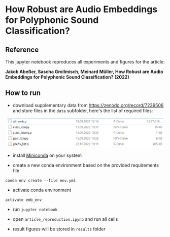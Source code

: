 # How Robust are Audio Embeddings for Polyphonic Sound Classification?

## Reference

This jupyter notebook reproduces all experiments and figures for the article:

**Jakob Abeßer, Sascha Grollmisch, Meinard Müller, How Robust are Audio Embeddings for Polyphonic Sound Classification? (2022)**

## How to run

* download supplementary data from https://zenodo.org/record/7239506 and store files in the ```data``` subfolder, here's the list of required files:

![](file_list.png)

* install [Miniconda](https://docs.conda.io/en/latest/miniconda.html) on your system

* create a new conda environment based on the provided requirements file
```
conda env create --file env.yml
```

* activate conda environment

```
activate emb_env
```

* run ```jupyter notebook``` 

* open ```article_reproduction.ipynb``` and run all cells

* result figures will be stored in ```results``` folder
